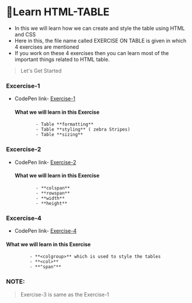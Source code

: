 

<h1> 📘Learn HTML-TABLE</h1>

- In this we will learn how we can create and style the table using HTML and CSS
- Here in this, the file name called EXERCISE ON TABLE is given in which 4 exercises are mentioned
- If you work on these 4 exercises then you can learn most of the important things related to HTML table.

> Let's Get Started

### Excercise-1
- CodePen link- [Exercise-1](https://codepen.io/vinayak9669/pen/BaGLxqN)

  ####  What we will learn in this Exercise
              - Table **formatting**
              - Table **styling** ( zebra Stripes)
              - Table **sizing**

### Excercise-2
- CodePen link- [Exercise-2](https://codepen.io/vinayak9669/pen/zYMKLGO)

   ####  What we will learn in this Exercise
              - **colspan**
              - **rowspan**
              - **width**
              - **height**

### Excercise-4
- CodePen link- [Exercise-4](https://codepen.io/vinayak9669/pen/mdQrjzL)

 ####  What we will learn in this Exercise
             - **<colgroup>** which is used to style the tables
             - **<col>** 
             - **"span"** 

### NOTE:
> Exercise-3 is same as the Exercise-1






 
